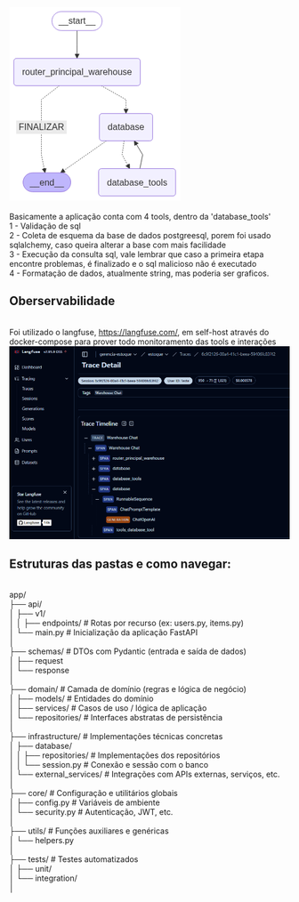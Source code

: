 ![Grafo](graph_financial.png)
<br/>
<br/>
Basicamente a aplicação conta com 4 tools, dentro da 'database_tools'
 <br/> 1 - Validação de sql
 <br/> 2 - Coleta de esquema da base de dados postgreesql, porem foi usado sqlalchemy, caso queira alterar a base com mais facilidade
 <br/> 3 - Execução da consulta sql, vale lembrar que caso a primeira etapa encontre problemas, é finalizado e o sql malicioso não é executado
 <br/> 4 - Formatação de dados, atualmente string, mas poderia ser graficos.
<br/>
## Oberservabilidade
<br/> Foi utilizado o langfuse, https://langfuse.com/, em self-host através do docker-compose para prover todo monitoramento das tools e interações
<br/>
![Grafo](langfuse.png)
<br/>
## Estruturas das pastas e como navegar:
<br/>
app/ <br/>
├── api/ <br/>
│ ├── v1/ <br/>
│ │ ├── endpoints/ # Rotas por recurso (ex: users.py, items.py) <br/>
│ └── main.py # Inicialização da aplicação FastAPI <br/>
│ <br/>
├── schemas/ # DTOs com Pydantic (entrada e saída de dados) <br/>
│ ├── request <br/>
│ └── response <br/>
│ <br/>
├── domain/ # Camada de domínio (regras e lógica de negócio) <br/>
│ ├── models/ # Entidades do domínio <br/>
│ ├── services/ # Casos de uso / lógica de aplicação <br/>
│ └── repositories/ # Interfaces abstratas de persistência <br/>
│ <br/>
├── infrastructure/ # Implementações técnicas concretas <br/>
│ ├── database/ <br/>
│ │ ├── repositories/ # Implementações dos repositórios <br/>
│ │ └── session.py # Conexão e sessão com o banco <br/>
│ └── external_services/ # Integrações com APIs externas, serviços, etc. <br/>
│ <br/>
├── core/ # Configuração e utilitários globais <br/>
│ ├── config.py # Variáveis de ambiente <br/>
│ └── security.py # Autenticação, JWT, etc. <br/>
│ <br/>
├── utils/ # Funções auxiliares e genéricas <br/>
│ └── helpers.py <br/>
│ <br/>
├── tests/ # Testes automatizados <br/>
│ ├── unit/ <br/>
│ └── integration/ <br/>
│ <br/>

